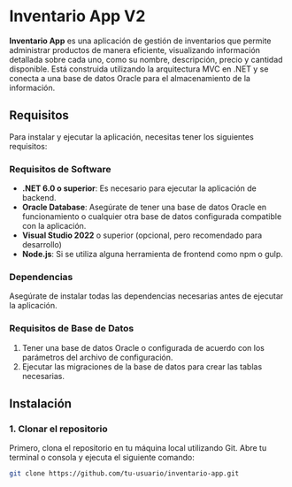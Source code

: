 # Inventario App V2

**Inventario App** es una aplicación de gestión de inventarios que permite administrar productos de manera eficiente, visualizando información detallada sobre cada uno, como su nombre, descripción, precio y cantidad disponible. Está construida utilizando la arquitectura MVC en .NET y se conecta a una base de datos Oracle para el almacenamiento de la información.

## Requisitos

Para instalar y ejecutar la aplicación, necesitas tener los siguientes requisitos:

### Requisitos de Software

- **.NET 6.0 o superior**: Es necesario para ejecutar la aplicación de backend.
- **Oracle Database**: Asegúrate de tener una base de datos Oracle en funcionamiento o cualquier otra base de datos configurada compatible con la aplicación.
- **Visual Studio 2022** o superior (opcional, pero recomendado para desarrollo)
- **Node.js**: Si se utiliza alguna herramienta de frontend como npm o gulp.

### Dependencias

Asegúrate de instalar todas las dependencias necesarias antes de ejecutar la aplicación. 

### Requisitos de Base de Datos

1. Tener una base de datos Oracle o configurada de acuerdo con los parámetros del archivo de configuración.
2. Ejecutar las migraciones de la base de datos para crear las tablas necesarias.

## Instalación

### 1. Clonar el repositorio

Primero, clona el repositorio en tu máquina local utilizando Git. Abre tu terminal o consola y ejecuta el siguiente comando:

```bash
git clone https://github.com/tu-usuario/inventario-app.git
